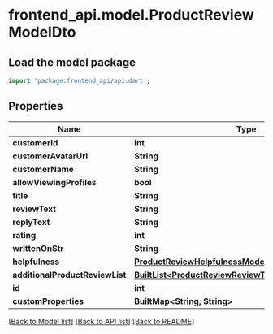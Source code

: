 # frontend_api.model.ProductReviewModelDto

## Load the model package
```dart
import 'package:frontend_api/api.dart';
```

## Properties
Name | Type | Description | Notes
------------ | ------------- | ------------- | -------------
**customerId** | **int** |  | [optional] 
**customerAvatarUrl** | **String** |  | [optional] 
**customerName** | **String** |  | [optional] 
**allowViewingProfiles** | **bool** |  | [optional] 
**title** | **String** |  | [optional] 
**reviewText** | **String** |  | [optional] 
**replyText** | **String** |  | [optional] 
**rating** | **int** |  | [optional] 
**writtenOnStr** | **String** |  | [optional] 
**helpfulness** | [**ProductReviewHelpfulnessModelDto**](ProductReviewHelpfulnessModelDto.md) |  | [optional] 
**additionalProductReviewList** | [**BuiltList&lt;ProductReviewReviewTypeMappingModelDto&gt;**](ProductReviewReviewTypeMappingModelDto.md) |  | [optional] 
**id** | **int** |  | [optional] 
**customProperties** | **BuiltMap&lt;String, String&gt;** |  | [optional] 

[[Back to Model list]](../README.md#documentation-for-models) [[Back to API list]](../README.md#documentation-for-api-endpoints) [[Back to README]](../README.md)


